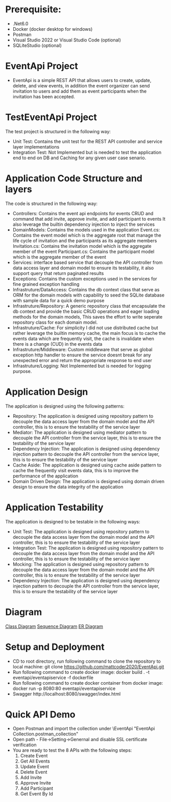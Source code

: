 # Prerequisite:
- .Net6.0
- Docker (docker desktop for windows)
- Postman
- Visual Studio 2022 or Visual Studio Code (optional)
- SQLiteStudio (optional)

# EventApi Project
 - EventApi is a simple REST API that allows users to create, update, delete, and view events, in addition the event organizer can send invitation to users 
    and add them as event participants when the invitation has been accepted.

# TestEventApi Project
The test project is structured in the following way:
- Unit Test: Contains the unit test for the REST API controller and service layer implementations
- Integration Test: Not Implemented but is needed to test the application end to end on DB and Caching for any given user case senario.

# Application Code Structure and layers
The code is structured in the following way:
- Controllers: Contains the event api endpoints for events CRUD and command that add invite, approve invite, and add participant to events
               It also leverage the builtin dependency injection to inject the services
- DomainModels: Contains the models used in the application
          Event.cs: Contains the event model which is the aggregate root that manage the life cycle of invitation and the participants as its aggregate members
          Invitation.cs: Contains the invitation model which is the aggregate member of the event
          Participant.cs: Contains the participant model which is the aggregate member of the event
- Services: interface based service that decouple the API controller from data access layer and domain model to ensure its testability, it also support query that return paginated results 
- Exceptions: Contains the custom exceptions used in the services for fine grained exception handling
- Infrastruture/DataAccess: Contains the db context class that serve as ORM for the domain models with capability to seed the SQLite database with sample data for a quick demo purpose
- Infrastruture/Repository: A generic repository class that encapsulate the db context and provide the basic CRUD operations and eager loading methods for the domain models,
                            This saves the effort to write seperate repository class for each domain model.
- Infrastruture/Cache: For simplicity I did not use distributed cache but rather leverage the builtin memory cache, the main focus is to cache the events data which are frequently visit, 
                       the cache is invalidate when there is a change (CUD) in the events data 
- Infrastruture/Middleware: Custom middleware that serve as global exception http handler to ensure the service doesnt break for any unexpected error and return the appropriate response to end user
- Infrastruture/Logging: Not Implemented but is needed for logging purpose.

# Application Design
The application is designed using the following patterns:
- Repository: The application is designed using repository pattern to decouple the data access layer from the domain model and the API controller, this is to ensure the testability of the service layer
- Mediator: The application is designed using mediator pattern to decouple the API controller from the service layer, this is to ensure the testability of the service layer
- Dependency Injection: The application is designed using dependency injection pattern to decouple the API controller from the service layer, this is to ensure the testability of the service layer
- Cache Aside: The application is designed using cache aside pattern to cache the frequently visit events data, this is to improve the performance of the application
- Domain Driven Design: The application is designed using domain driven design to ensure the data integrity of the application

# Application Testability
The application is designed to be testable in the following ways:
- Unit Test: The application is designed using repository pattern to decouple the data access layer from the domain model and the API controller, this is to ensure the testability of the service layer
- Integration Test: The application is designed using repository pattern to decouple the data access layer from the domain model and the API controller, this is to ensure the testability of the service layer
- Mocking: The application is designed using repository pattern to decouple the data access layer from the domain model and the API controller, this is to ensure the testability of the service layer
- Dependency Injection: The application is designed using dependency injection pattern to decouple the API controller from the service layer, this is to ensure the testability of the service layer


# Diagram
[Class Diagram](https://github.com/mattcoder2020/EventApi/blob/master/Assets/Class%20Diagram.jpg)
[Sequence Diagram](https://github.com/mattcoder2020/EventApi/blob/master/Assets/Sequence%20Diagram.jpg)
[ER Diagram](https://github.com/mattcoder2020/EventApi/blob/master/Assets/Entity%20Relationship%20Diagram.jpg)

# Setup and Deployment
- CD to root directory, run following command to clone the repository to local machine: 
	 git clone https://github.com/mattcoder2020/EventApi.git 
- Run following command to create docker image: 
     docker build . -t eventapi/eventapiservice -f dockerfile
- Run following command to create docker container from docker image:  
     docker run -p 8080:80 eventapi/eventapiservice
- Swagger 
     http://localhost:8080/swagger/index.html

# Quick API Demo
- Open Postman and import the collection under \EventApi
  "EventApi Collection.postman_collection"
- Open path - File->Setting->Genernal and disable SSL certificate verification
- You are ready to test the 8 APIs with the following steps:
  1. Create Event
  2. Get All Events
  3. Update Event
  4. Delete Event
  5. Add Invite	
  6. Approve Invite
  7. Add Participant
  8. Get Event By Id
	 
 

